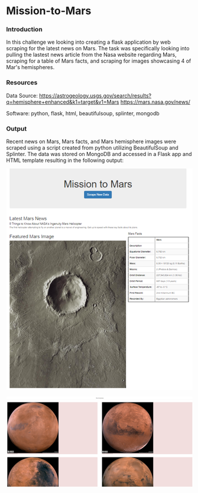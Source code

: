 # Mission-to-Mars

### Introduction
In this challenge we looking into creating a flask application by web scraping for the latest news on Mars. The task was specifically looking into pulling the lastest news article from the Nasa website regarding Mars, scraping for a table of Mars facts, and scraping for images showcasing 4 of Mar's hemispheres.

### Resources

Data Source: https://astrogeology.usgs.gov/search/results?q=hemisphere+enhanced&k1=target&v1=Mars
             https://mars.nasa.gov/news/
             
Software: python, flask, html, beautifulsoup, splinter, mongodb


### Output

Recent news on Mars, Mars facts, and Mars hemisphere images were scraped using a script created from python utilizing BeautifulSoup and Splinter. The data was stored on MongoDB and accessed in a Flask app and HTML template resulting in the following output:

![Part 1/2](Output_Image_1.png)

![Part 2/2](Output_Image_2.png)
